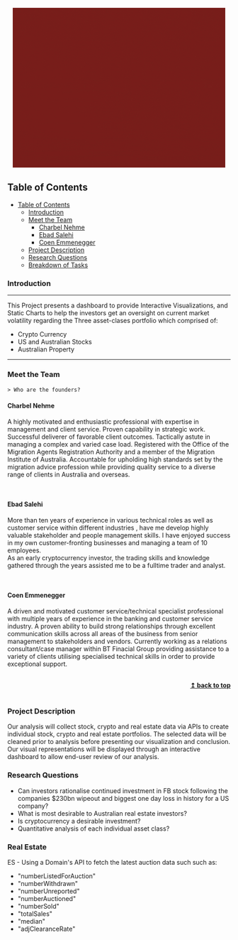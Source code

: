 <a name="top"></a>
<p align="center">
  <img src="images/A_Team_Logo.gif"/>
</p>

## Table of Contents 

- [Table of Contents](#table-of-contents)
  - [Introduction](#introduction)
  - [Meet the Team](#meet-the-team)
    - [Charbel Nehme](#charbel-nehme)
    - [Ebad Salehi](#ebad-salehi)
    - [Coen Emmenegger](#coen-emmenegger)
  - [Project Description](#project-description)
  - [Research Questions](#research-questions)
  - [Breakdown of Tasks](#breakdown-of-tasks)

### Introduction 

---

This Project presents a dashboard to provide Interactive Visualizations, and Static Charts to help the investors get an oversight on current market volatility regarding the Three asset-clases portfolio which comprised of: <br/>
 - Crypto Currency
 - US and Australian Stocks
 - Australian Property

---

### Meet the Team

```
> Who are the founders?
```
#### Charbel Nehme ####

A highly motivated and enthusiastic professional with expertise in management and client service. Proven capability in strategic work. Successful deliverer of favorable client outcomes.
Tactically astute in managing a complex and varied case load. Registered with the Office of the Migration Agents
Registration Authority and a member of the Migration Institute of Australia. Accountable for upholding high standards
set by the migration advice profession while providing quality service to a diverse range of clients in
Australia and overseas.

<br/>

#### Ebad Salehi ####

More than ten years of experience in various technical roles as well as customer service within different industries , have me develop highly valuable stakeholder and people management skills. I have enjoyed success in my own customer-fronting businesses and managing a team of 10 employees. 
<br/>
As an early cryptocurrency investor, the trading skills and knowledge gathered through the years assisted me to be a fulltime trader and analyst.

<br/>

#### Coen Emmenegger ####

A driven and motivated customer service/technical specialist professional with multiple years of experience in the banking and customer service industry. A proven ability to build strong relationships through excellent communication skills across all areas of the business from senior management to stakeholders and vendors. Currently working as a relations consultant/case manager within BT Finacial Group providing assistance to a variety of clients utilising specialised technical skills in order to provide exceptional support.

<br/>
<div align="right">
    <b><a href="#top">↥ back to top</a></b>
</div>
<br/>

### Project Description

Our analysis will collect stock, crypto and real estate data via APIs to create individual stock, crypto and real estate portfolios. The selected data will be cleaned prior to analysis before presenting our visualization and conclusion. Our visual representations  will be displayed through an interactive dashboard to allow end-user review of our analysis.

### Research Questions

* Can investors rationalise continued investment in FB stock following the companies $230bn wipeout and biggest one day loss in history for a US company? 
* What is most desirable to Australian real estate investors? 
* Is cryptocurrency a desirable investment?
* Quantitative analysis of each individual asset class?

### Real Estate

ES - Using a Domain's API to fetch the latest auction data such such as:
   - "numberListedForAuction"
   - "numberWithdrawn"
   - "numberUnreported"
   - "numberAuctioned"
   - "numberSold"
   - "totalSales"
   - "median"
   - "adjClearanceRate"
     

<br/>


